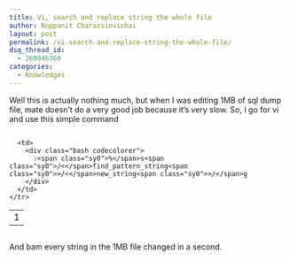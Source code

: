 ```yaml
---
title: Vi, search and replace string the whole file
author: Noppanit Charassinvichai
layout: post
permalink: /vi-search-and-replace-string-the-whole-file/
dsq_thread_id:
  - 269046760
categories:
  - Knowledges
---
```

Well this is actually nothing much, but when I was editing 1MB of sql dump file, mate doesn&#8217;t do a very good job because it&#8217;s very slow. So, I go for vi and use this simple command

<div class="codecolorer-container bash blackboard" style="overflow:auto;white-space:nowrap;width:100%;">
  <table cellspacing="0" cellpadding="0">
    <tr>
      <td class="line-numbers">
        <div>
          1<br />
        </div>
      </td>
      
      <td>
        <div class="bash codecolorer">
          :<span class="sy0">%</span>s<span class="sy0">/<</span>find_pattern_string<span class="sy0">>/<</span>new_string<span class="sy0">>/</span>g
        </div>
      </td>
    </tr>
  </table>
</div>

And bam every string in the 1MB file changed in a second.